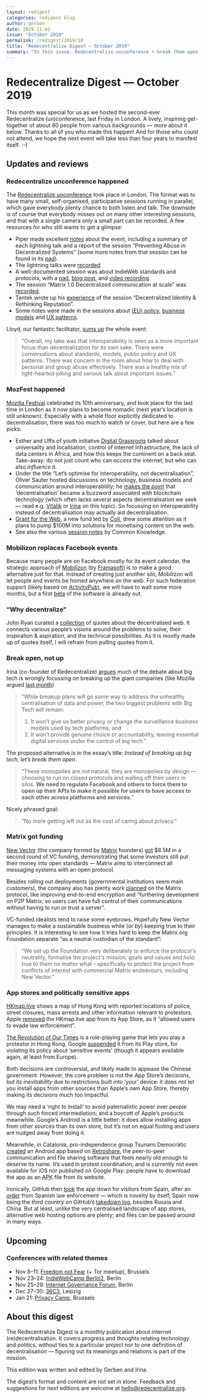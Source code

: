 ```yaml
---
layout: redigest
categories: redigest blog
author: gerben
date: 2019-11-02
issue: "October 2019"
permalink: /redigest/2019/10
title: "Redecentralize Digest — October 2019"
summary: "In this issue: Redecentralize unconference • break them open • app store politics • etc."
---
```


Redecentralize Digest — October 2019
====================================

This month was special for us as we hosted the second-ever Redecentralize (un)conference, last Friday in London. A lively, inspiring get-together of about 80 people from various backgrounds — more about it below. Thanks to all of you who made this happen! And for those who could not attend, we hope the next event will take less than four years to manifest itself. :-)


## Updates and reviews

### Redecentralize unconference happened

The [Redecentralize unconference][] took place in London. The format was to have many small, self-organised, participative sessions running in parallel, which gave everybody plenty chance to both listen and talk. The downside is of course that everybody misses out on many other interesting sessions, and that with a single camera only a small part can be recorded. A few resources for who still wants to get a glimpse:

- Piper made excellent [notes][] about the event, including a summary of each lightning talk and a report of the session “Preventing Abuse in Decentralized Systems” (some more notes from that session can be found in its [pad][pad-abuse]).
- The lightning talks were [recorded][rec-lightning].
- A well-documented session was about IndieWeb standards and protocols, with a [pad][pad-iw], [blog post][], and [video recording][rec-iw].
- The session “Matrix 1.0 Decentralized communication at scale” was [recorded][rec-matrix].
- Tantek wrote up his [experience][] of the session “Decentralized Identity & Rethinking Reputation”.
- Some notes were made in the sessions about [(EU) policy][], [business models][] and [UX patterns][].

Lloyd, our fantastic facilitator, [sums up][] the whole event:

> “Overall, my take was that interoperability is seen as a more important focus than decentralization for its own sake. There were conversations about standards, models, public policy and UX patterns. There was concern in the room about how to deal with personal and group abuse effectively. There was a healthy mix of light-hearted joking and serious talk about important issues.”

[Redecentralize unconference]: https://redecentralize.org/events/2019-conference/
[notes]: https://piperhaywood.com/notes-from-redecentralize-2019/ "Notes from Redecentralize 2019 · Piper Haywood · 28 Oct 2019"
[pad-abuse]: https://redecentralize.org/events/2019-conference/notes/preventing-abuse-in-decentralized-systems
[pad-iw]: https://redecentralize.org/events/2019-conference/notes/indieweb-decentralized-standards-and-methods
[blog post]: https://tantek.com/2019/301/b1/redecentralize-indieweb-standards-methods
[rec-iw]: https://www.youtube.com/embed/SZK8FZ2XIKk?start=2621&rel=0&iv_load_policy=3&modestbranding=1&autoplay=1
[rec-lightning]: https://www.youtube.com/embed/SZK8FZ2XIKk?start=26&rel=0&iv_load_policy=3&modestbranding=1&autoplay=1
[rec-matrix]: https://www.youtube.com/embed/SZK8FZ2XIKk?start=5906&rel=0&iv_load_policy=3&modestbranding=1&autoplay=1
[experience]: https://tantek.com/2019/305/b1/redecentralize-decentralized-identity-reputation "#Redecentralize 2019 Session: Decentralized Identity & Rethinking Reputation · Tantek Çelik · 1 Nov 2019"
[(EU) policy]: https://redecentralize.org/events/2019-conference/notes/eu-policy
[business models]: https://redecentralize.org/events/2019-conference/notes/business-models
[UX patterns]: https://redecentralize.org/events/2019-conference/notes/ux-patterns-for-decentralization
[sums up]: https://perfectpath.co.uk/2019/10/31/redecentralize-conference/ "Redecentralize Conference · Lloyd Davis · 31 Oct 2019"


### MozFest happened

[Mozilla Festival][] celebrated its 10th anniversary, and took place for the last time in London as it now plans to become nomadic (next year’s location is still unknown). Especially with a whole floor explicitly dedicated to decentralisation, there was too much to watch or cover, but here are a few picks:

- Esther and Uffa of youth initiative [Digital Grassroots][] talked about universality and localisation, control of internet infrastructure, the lack of data centers in Africa, and how this keeps the continent on a back seat. Take-away: do not just count who can *access* the internet, but who can also *influence* it.
- Under the title “Let’s optimise for interoperability, not decentralisation”, Oliver Sauter hosted discussions on technology, business models and communication around interoperability; he [makes the point][] that ‘decentralisation’ became a buzzword associated with blockchain technology (which often lacks several aspects decentralisation we seek — read e.g. [Vitalik][] or [Irina][] on this topic). So focussing on interoperability instead of decentralisation may actually aid decentralisation.
- [Grant for the Web][], a new fund led by [Coil][], drew some attention as it plans to pump $100M into solutions for monetising content on the web.
- See also the various [session notes][] by Common Knowledge.

[Mozilla Festival]: https://www.mozillafestival.org/
[Digital Grassroots]: https://www.digitalgrassroots.org/
[makes the point]: https://community.worldbrain.io/t/lets-optimise-for-interoperability-not-decentralisation/164/1
[Vitalik]: https://medium.com/@VitalikButerin/the-meaning-of-decentralization-a0c92b76a274 "The Meaning of Decentralization · Vitalik Buterin · Feb 2017"
[Irina]: https://redecentralize.org/blog/2018/08/18/theres-more-to-decentralisation-than-blockchains-and-bitcoin "There’s more to decentralisation than blockchains and bitcoin · Irina Bolychevsky · Aug 2018"
[Grant for the Web]: https://www.grantfortheweb.org/
[Coil]: https://coil.com/
[session notes]: https://medium.com/common-knowledge/notes-from-mozfest-2019-2edbdd471abe "Notes from MozFest 2019 · Common Knowledge · 30 Oct 2019"


### Mobilizon replaces Facebook events

Because many people are on Facebook mostly for its event calendar, the strategic approach of [Mobilizon][] (by [Framasoft][]) is to make a good alternative just for that. Instead of creating just another silo, Mobilizon will let people and events be homed anywhere on the web. For such federation support (likely based on [ActivityPub][]), we will have to wait some more months, but a first [beta][] of the software is already out.

[Mobilizon]: https://joinmobilizon.org/en/
[Framasoft]: https://framasoft.org/
[ActivityPub]: https://activitypub.rocks/
[beta]: https://framablog.org/2019/10/15/mobilizon-lifting-the-veil-on-the-beta-release/ "Mobilizon : lifting the veil on the beta release · Framasoft · 15 Oct 2019"


### “Why decentralize”

John Ryan curated a [collection][] of quotes about the decentralised web. It connects various people’s visions around the problems to solve, their inspiration & aspiration, and the technical possibilities. As it is mostly made up of quotes itself, I will refrain from pulling quotes from it.

[collection]: https://medium.com/decentralized-web/why-decentralize-5d8e9dcedb2c "Why Decentralize · John Patrick Ryan · 30 Sept 2019"


### Break open, not up

Irina (co-founder of Redecentralize) [argues][] much of the debate about big tech is wrongly focussing on breaking up the giant companies (like Mozilla argued [last month][]).

> “While breakup plans will go some way to address the unhealthy centralisation of data and power, the two biggest problems with Big Tech will remain:
> 1. It won’t give us better privacy or change the surveillance business models used by tech platforms; and
> 2. It won’t provide genuine choice or accountability, leaving essential digital services under the control of big tech.”

The proposed alternative is in the essay’s title: *Instead of breaking up big tech, let’s break them open*.

> “These monopolies are not natural, they are monopolies by design — choosing to run on closed protocols and walling off their users in silos. **We need to regulate Facebook and others to force them to open up their APIs to make it possible for users to have access to each other across platforms and services.**”

Nicely phrased goal:

> “No more getting left out as the cost of caring about privacy.”

[argues]: https://medium.com/@shevski/instead-of-breaking-up-big-tech-lets-break-it-open-7535b59dc2f6
[last month]: https://redecentralize.org/redigest/2019/09#mozillas-paper-on-tech-competition-policy


### Matrix got funding

[New Vector][] (the company formed by [Matrix][] founders) [got][] $8.5M in a second round of VC funding, demonstrating that some investors still put their money into open standards — Matrix aims to interconnect all messaging systems with an open protocol.

Besides rolling out deployments (governmental institutions seem main customers), the company also has plenty work [planned][] on the Matrix protocol, like improving end-to-end encryption and “furthering development on P2P Matrix, so users can have full control of their communications without having to run or trust a server”.

VC-funded idealists tend to raise some eyebrows. Hopefully New Vector manages to make a sustainable business while (or *by*) keeping true to their principles. It is interesting to see how it tries hard to keep the Matrix.org Foundation separate “as a neutral custodian of the standard”:

> “We set up the Foundation very deliberately to enforce the protocol's neutrality, formalise the project's mission, goals and values and hold true to them no matter what - specifically to protect the project from conflicts of interest with commercial Matrix endeavours, including New Vector.”

[New Vector]: https://vector.im/
[Matrix]: https://matrix.org/
[got]: https://blog.vector.im/8-5m-to-accelerate-matrix/
[planned]: https://matrix.org/blog/2019/10/10/new-vector-raises-8-5-m-to-accelerate-matrix-riot-modular


### App stores and politically sensitive apps

[HKmap.live][] shows a map of Hong Kong with reported locations of police, street closures, mass arrests and other information relevant to protestors. Apple [removed][] the HKmap.live app from its App Store, as it “allowed users to evade law enforcement”.

[The Revolution of Our Times][] is a role-playing game that lets you play a protestor in Hong Kong. Google [suspended][] it from its Play store, for violating its policy about ‘sensitive events’ (though it appears available again, at least from Europe).

Both decisions are controversial, and likely made to appease the Chinese government. However, the core problem is not the App Store’s decisions, but its *inevitability* due to restrictions built into ‘your’ device: it does not let you install apps from other sources than Apple’s own App Store, thereby making its decisions much too impactful.

We may need a ‘right to install’ to avoid paternalistic power over people through such forced intermediation; and a boycott of Apple’s products meanwhile. Google’s Android is a little better: it does allow installing apps from other sources than its own store, but it’s not on equal footing and users are nudged away from doing it.

Meanwhile, in Catalonia, pro-independence group Tsunami Democràtic [created][] an Android app based on [Retroshare][], the peer-to-peer communication and file sharing software that feels nearly old enough to deserve its name. It’s used in protest coordination, and is currently not even available for iOS nor published on Google Play: people have to download the app as an <abbr title="Android Package">APK</abbr> file from its website.

Ironically, GitHub then [took][] the app down for visitors from Spain, after an [order][] from Spanish law enforcement — which is novelty by itself, Spain now being the third country on GitHub’s [takedown log][], besides Russia and China. But at least, unlike the very centralised landscape of app stores, alternative web hosting options are plenty; and files can be passed around in many ways.

[HKmap.live]: https://hkmap.live/
[removed]: https://boingboing.net/2019/10/02/profits-before-people.html "Apple bans an app because Hong Kong protesters might use it to avoid the murderous, out of control police · Cory Doctorow / Boing Boing · 2 Oct 2019"
[The Revolution of Our Times]: https://play.google.com/store/apps/details?id=story.hk.noiab
[suspended]: https://www.hongkongfp.com/2019/10/10/revolution-times-hong-kong-protester-role-playing-game-suspended-google-play-store/ "‘Revolution of Our Times’: Hong Kong protester role-playing game suspended from Google Play Store · Elsong Tong / Hong Kong Free Press · 10 Oct 2019"
[created]: https://www.wired.co.uk/article/barcelonia-riots-catalonia-protests-news "Catalonia has created a new kind of online activism. Everyone should pay attention · Laurie Clarke / Wired · 19 Oct 2019"
[Retroshare]: https://retroshare.cc/
[took]: https://www.vice.com/en_ca/article/9kevn7/spain-and-github-are-blocking-an-app-that-helped-protesters-organize "Spain and GitHub Are Blocking an App That Helped Protesters Organize · Samantha Cole / Vice Motherboard · 30 Oct 2019"
[order]: https://github.com/github/gov-takedowns/blob/master/Spain/2019/2019-10-23-GuardiaCivil.md
[takedown log]: https://github.com/github/gov-takedowns


## Upcoming

### Conferences with related themes

- Nov 8–11: [Freedom not Fear](https://www.freedomnotfear.org/) (+ Tor meetup), Brussels
- Nov 23–24: [IndieWebCamp Berlin2](https://2019.indieweb.org/berlin2), Berlin
- Nov 25–29: [Internet Governance Forum](https://www.igf2019.berlin/), Berlin
- Dec 27–30: [36C3](https://events.ccc.de/congress/2019/wiki/index.php/Main_Page), Leipzig
- Jan 21: [Privacy Camp](https://privacycamp.eu/), Brussels


## About this digest

The Redecentralize Digest is a monthly publication about internet (re)decentralisation. It covers progress and thoughts relating technology and politics, without ties to a particular project nor to one definition of decentralisation — figuring out its meanings and relations is part of the mission.

This edition was written and edited by Gerben and Irina.

The digest’s format and content are not set in stone. Feedback and suggestions for next editions are welcome at [hello@redecentralize.org](mailto:hello@redecentralize.org).
